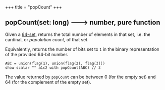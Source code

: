 +++
title = "popCount"
+++

## popCount(set: long) 🡒 number, pure function

Given a [64-set](../../_/64set/), returns the total number of elements in that set, i.e. the cardinal, or _population count_, of that set.

Equivalently, returns the number of bits set to `1` in the binary representation of the provided 64-bit number.

```envision
ABC = union(flag(1), union(flag(2), flag(3)))
show scalar "" a1c2 with popCount(ABC) // 3
```

The value returned by `popCount` can be between 0 (for the empty set) and 64 (for the complement of the empty set).
